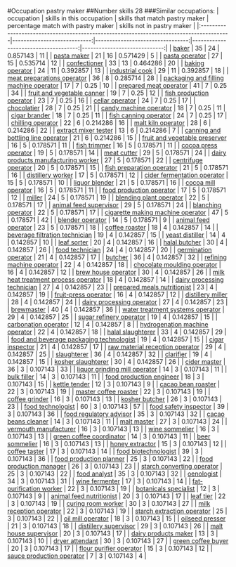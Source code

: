 #Occupation pastry maker
##Number skills 28
###Similar occupations:
| occupation                                                                              |   skills in this occupation |   skills that match pastry maker |   percentage match with pastry maker |   skills not in pastry maker |
|:----------------------------------------------------------------------------------------|----------------------------:|---------------------------------:|-------------------------------------:|-----------------------------:|
| [baker](baker.md)                                                                       |                          35 |                               24 |                             0.857143 |                           11 |
| [pasta maker](pasta_maker.md)                                                           |                          21 |                               16 |                             0.571429 |                            5 |
| [pasta operator](pasta_operator.md)                                                     |                          27 |                               15 |                             0.535714 |                           12 |
| [confectioner](confectioner.md)                                                         |                          33 |                               13 |                             0.464286 |                           20 |
| [baking operator](baking_operator.md)                                                   |                          24 |                               11 |                             0.392857 |                           13 |
| [industrial cook](industrial_cook.md)                                                   |                          29 |                               11 |                             0.392857 |                           18 |
| [meat preparations operator](meat_preparations_operator.md)                             |                          36 |                                8 |                             0.285714 |                           28 |
| [packaging and filling machine operator](packaging_and_filling_machine_operator.md)     |                          17 |                                7 |                             0.25     |                           10 |
| [prepared meat operator](prepared_meat_operator.md)                                     |                          41 |                                7 |                             0.25     |                           34 |
| [fruit and vegetable canner](fruit_and_vegetable_canner.md)                             |                          19 |                                7 |                             0.25     |                           12 |
| [fish production operator](fish_production_operator.md)                                 |                          23 |                                7 |                             0.25     |                           16 |
| [cellar operator](cellar_operator.md)                                                   |                          24 |                                7 |                             0.25     |                           17 |
| [chocolatier](chocolatier.md)                                                           |                          28 |                                7 |                             0.25     |                           21 |
| [candy machine operator](candy_machine_operator.md)                                     |                          18 |                                7 |                             0.25     |                           11 |
| [cigar brander](cigar_brander.md)                                                       |                          18 |                                7 |                             0.25     |                           11 |
| [fish canning operator](fish_canning_operator.md)                                       |                          24 |                                7 |                             0.25     |                           17 |
| [chilling operator](chilling_operator.md)                                               |                          22 |                                6 |                             0.214286 |                           16 |
| [malt kiln operator](malt_kiln_operator.md)                                             |                          28 |                                6 |                             0.214286 |                           22 |
| [extract mixer tester](extract_mixer_tester.md)                                         |                          13 |                                6 |                             0.214286 |                            7 |
| [canning and bottling line operator](canning_and_bottling_line_operator.md)             |                          21 |                                6 |                             0.214286 |                           15 |
| [fruit and vegetable preserver](fruit_and_vegetable_preserver.md)                       |                          16 |                                5 |                             0.178571 |                           11 |
| [fish trimmer](fish_trimmer.md)                                                         |                          16 |                                5 |                             0.178571 |                           11 |
| [cocoa press operator](cocoa_press_operator.md)                                         |                          19 |                                5 |                             0.178571 |                           14 |
| [meat cutter](meat_cutter.md)                                                           |                          29 |                                5 |                             0.178571 |                           24 |
| [dairy products manufacturing worker](dairy_products_manufacturing_worker.md)           |                          27 |                                5 |                             0.178571 |                           22 |
| [centrifuge operator](centrifuge_operator.md)                                           |                          20 |                                5 |                             0.178571 |                           15 |
| [fish preparation operator](fish_preparation_operator.md)                               |                          21 |                                5 |                             0.178571 |                           16 |
| [distillery worker](distillery_worker.md)                                               |                          17 |                                5 |                             0.178571 |                           12 |
| [cider fermentation operator](cider_fermentation_operator.md)                           |                          15 |                                5 |                             0.178571 |                           10 |
| [liquor blender](liquor_blender.md)                                                     |                          21 |                                5 |                             0.178571 |                           16 |
| [cocoa mill operator](cocoa_mill_operator.md)                                           |                          16 |                                5 |                             0.178571 |                           11 |
| [food production operator](food_production_operator.md)                                 |                          17 |                                5 |                             0.178571 |                           12 |
| [miller](miller.md)                                                                     |                          24 |                                5 |                             0.178571 |                           19 |
| [blending plant operator](blending_plant_operator.md)                                   |                          22 |                                5 |                             0.178571 |                           17 |
| [animal feed supervisor](animal_feed_supervisor.md)                                     |                          29 |                                5 |                             0.178571 |                           24 |
| [blanching operator](blanching_operator.md)                                             |                          22 |                                5 |                             0.178571 |                           17 |
| [cigarette making machine operator](cigarette_making_machine_operator.md)               |                          47 |                                5 |                             0.178571 |                           42 |
| [blender operator](blender_operator.md)                                                 |                          14 |                                5 |                             0.178571 |                            9 |
| [animal feed operator](animal_feed_operator.md)                                         |                          23 |                                5 |                             0.178571 |                           18 |
| [coffee roaster](coffee_roaster.md)                                                     |                          18 |                                4 |                             0.142857 |                           14 |
| [beverage filtration technician](beverage_filtration_technician.md)                     |                          19 |                                4 |                             0.142857 |                           15 |
| [yeast distiller](yeast_distiller.md)                                                   |                          14 |                                4 |                             0.142857 |                           10 |
| [leaf sorter](leaf_sorter.md)                                                           |                          20 |                                4 |                             0.142857 |                           16 |
| [halal butcher](halal_butcher.md)                                                       |                          30 |                                4 |                             0.142857 |                           26 |
| [food technician](food_technician.md)                                                   |                          24 |                                4 |                             0.142857 |                           20 |
| [germination operator](germination_operator.md)                                         |                          21 |                                4 |                             0.142857 |                           17 |
| [butcher](butcher.md)                                                                   |                          36 |                                4 |                             0.142857 |                           32 |
| [refining machine operator](refining_machine_operator.md)                               |                          22 |                                4 |                             0.142857 |                           18 |
| [chocolate moulding operator](chocolate_moulding_operator.md)                           |                          16 |                                4 |                             0.142857 |                           12 |
| [brew house operator](brew_house_operator.md)                                           |                          30 |                                4 |                             0.142857 |                           26 |
| [milk heat treatment process operator](milk_heat_treatment_process_operator.md)         |                          18 |                                4 |                             0.142857 |                           14 |
| [dairy processing technician](dairy_processing_technician.md)                           |                          27 |                                4 |                             0.142857 |                           23 |
| [prepared meals nutritionist](prepared_meals_nutritionist.md)                           |                          23 |                                4 |                             0.142857 |                           19 |
| [fruit-press operator](fruit-press_operator.md)                                         |                          16 |                                4 |                             0.142857 |                           12 |
| [distillery miller](distillery_miller.md)                                               |                          28 |                                4 |                             0.142857 |                           24 |
| [dairy processing operator](dairy_processing_operator.md)                               |                          27 |                                4 |                             0.142857 |                           23 |
| [brewmaster](brewmaster.md)                                                             |                          40 |                                4 |                             0.142857 |                           36 |
| [water treatment systems operator](water_treatment_systems_operator.md)                 |                          29 |                                4 |                             0.142857 |                           25 |
| [sugar refinery operator](sugar_refinery_operator.md)                                   |                          19 |                                4 |                             0.142857 |                           15 |
| [carbonation operator](carbonation_operator.md)                                         |                          12 |                                4 |                             0.142857 |                            8 |
| [hydrogenation machine operator](hydrogenation_machine_operator.md)                     |                          22 |                                4 |                             0.142857 |                           18 |
| [halal slaughterer](halal_slaughterer.md)                                               |                          33 |                                4 |                             0.142857 |                           29 |
| [food and beverage packaging technologist](food_and_beverage_packaging_technologist.md) |                          19 |                                4 |                             0.142857 |                           15 |
| [cigar inspector](cigar_inspector.md)                                                   |                          21 |                                4 |                             0.142857 |                           17 |
| [raw material reception operator](raw_material_reception_operator.md)                   |                          29 |                                4 |                             0.142857 |                           25 |
| [slaughterer](slaughterer.md)                                                           |                          36 |                                4 |                             0.142857 |                           32 |
| [clarifier](clarifier.md)                                                               |                          19 |                                4 |                             0.142857 |                           15 |
| [kosher slaughterer](kosher_slaughterer.md)                                             |                          30 |                                4 |                             0.142857 |                           26 |
| [cider master](cider_master.md)                                                         |                          36 |                                3 |                             0.107143 |                           33 |
| [liquor grinding mill operator](liquor_grinding_mill_operator.md)                       |                          14 |                                3 |                             0.107143 |                           11 |
| [bulk filler](bulk_filler.md)                                                           |                          14 |                                3 |                             0.107143 |                           11 |
| [food production engineer](food_production_engineer.md)                                 |                          18 |                                3 |                             0.107143 |                           15 |
| [kettle tender](kettle_tender.md)                                                       |                          12 |                                3 |                             0.107143 |                            9 |
| [cacao bean roaster](cacao_bean_roaster.md)                                             |                          22 |                                3 |                             0.107143 |                           19 |
| [master coffee roaster](master_coffee_roaster.md)                                       |                          22 |                                3 |                             0.107143 |                           19 |
| [coffee grinder](coffee_grinder.md)                                                     |                          16 |                                3 |                             0.107143 |                           13 |
| [kosher butcher](kosher_butcher.md)                                                     |                          26 |                                3 |                             0.107143 |                           23 |
| [food technologist](food_technologist.md)                                               |                          60 |                                3 |                             0.107143 |                           57 |
| [food safety inspector](food_safety_inspector.md)                                       |                          39 |                                3 |                             0.107143 |                           36 |
| [food regulatory advisor](food_regulatory_advisor.md)                                   |                          35 |                                3 |                             0.107143 |                           32 |
| [cacao beans cleaner](cacao_beans_cleaner.md)                                           |                          14 |                                3 |                             0.107143 |                           11 |
| [malt master](malt_master.md)                                                           |                          27 |                                3 |                             0.107143 |                           24 |
| [vermouth manufacturer](vermouth_manufacturer.md)                                       |                          16 |                                3 |                             0.107143 |                           13 |
| [wine sommelier](wine_sommelier.md)                                                     |                          16 |                                3 |                             0.107143 |                           13 |
| [green coffee coordinator](green coffee coordinator.md)                                 |                          14 |                                3 |                             0.107143 |                           11 |
| [beer sommelier](beer_sommelier.md)                                                     |                          16 |                                3 |                             0.107143 |                           13 |
| [honey extractor](honey_extractor.md)                                                   |                          15 |                                3 |                             0.107143 |                           12 |
| [coffee taster](coffee_taster.md)                                                       |                          17 |                                3 |                             0.107143 |                           14 |
| [food biotechnologist](food_biotechnologist.md)                                         |                          39 |                                3 |                             0.107143 |                           36 |
| [food production planner](food_production_planner.md)                                   |                          25 |                                3 |                             0.107143 |                           22 |
| [food production manager](food_production_manager.md)                                   |                          26 |                                3 |                             0.107143 |                           23 |
| [starch converting operator](starch_converting_operator.md)                             |                          25 |                                3 |                             0.107143 |                           22 |
| [food analyst](food_analyst.md)                                                         |                          35 |                                3 |                             0.107143 |                           32 |
| [oenologist](oenologist.md)                                                             |                          34 |                                3 |                             0.107143 |                           31 |
| [wine fermenter](wine_fermenter.md)                                                     |                          17 |                                3 |                             0.107143 |                           14 |
| [fat-purification worker](fat-purification_worker.md)                                   |                          22 |                                3 |                             0.107143 |                           19 |
| [botanicals specialist](botanicals_specialist.md)                                       |                          12 |                                3 |                             0.107143 |                            9 |
| [animal feed nutritionist](animal_feed_nutritionist.md)                                 |                          20 |                                3 |                             0.107143 |                           17 |
| [leaf tier](leaf_tier.md)                                                               |                          22 |                                3 |                             0.107143 |                           19 |
| [curing room worker](curing_room_worker.md)                                             |                          30 |                                3 |                             0.107143 |                           27 |
| [milk reception operator](milk_reception_operator.md)                                   |                          22 |                                3 |                             0.107143 |                           19 |
| [starch extraction operator](starch_extraction_operator.md)                             |                          25 |                                3 |                             0.107143 |                           22 |
| [oil mill operator](oil_mill_operator.md)                                               |                          18 |                                3 |                             0.107143 |                           15 |
| [oilseed presser](oilseed_presser.md)                                                   |                          21 |                                3 |                             0.107143 |                           18 |
| [distillery supervisor](distillery_supervisor.md)                                       |                          29 |                                3 |                             0.107143 |                           26 |
| [malt house supervisor](malt_house_supervisor.md)                                       |                          20 |                                3 |                             0.107143 |                           17 |
| [dairy products maker](dairy_products_maker.md)                                         |                          13 |                                3 |                             0.107143 |                           10 |
| [dryer attendant](dryer_attendant.md)                                                   |                          30 |                                3 |                             0.107143 |                           27 |
| [green coffee buyer](green_coffee_buyer.md)                                             |                          20 |                                3 |                             0.107143 |                           17 |
| [flour purifier operator](flour_purifier_operator.md)                                   |                          15 |                                3 |                             0.107143 |                           12 |
| [sauce production operator](sauce_production_operator.md)                               |                           7 |                                3 |                             0.107143 |                            4 |
